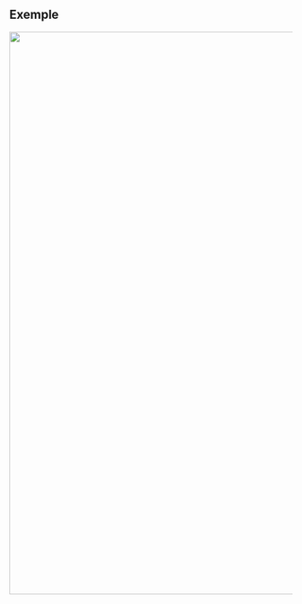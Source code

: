 ## Exemple

<img src="./assets/images/03-speed/speed-view.svg" class="03-speed-index-calc" style="width: 1000px; height: auto; display: block; margin: auto;"  />
